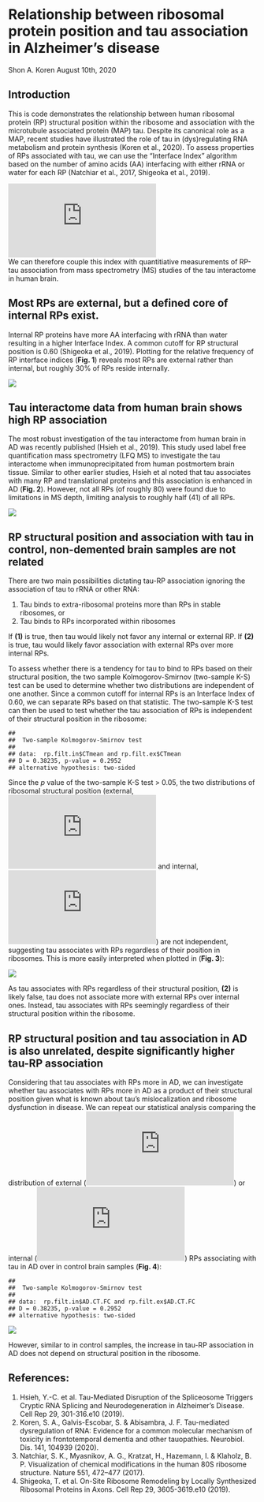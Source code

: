 Relationship between ribosomal protein position and tau association in
Alzheimer’s disease
================
Shon A. Koren
August 10th, 2020

## Introduction

This is code demonstrates the relationship between human ribosomal
protein (RP) structural position within the ribosome and association
with the microtubule associated protein (MAP) tau. Despite its canonical
role as a MAP, recent studies have illustrated the role of tau in
(dys)regulating RNA metabolism and protein synthesis (Koren et al.,
2020). To assess properties of RPs associated with tau, we can use the
“Interface Index” algorithm based on the number of amino acids (AA)
interfacing with either rRNA or water for each RP (Natchiar et al.,
2017, Shigeoka et al., 2019).

  
![InterfaceIndex = \\displaystyle \\frac{{\\sum
AA}\_{rRNA}}{\\sum(AA\_{rRNA}+AA\_{water})}](https://latex.codecogs.com/png.latex?InterfaceIndex%20%3D%20%5Cdisplaystyle%20%5Cfrac%7B%7B%5Csum%20AA%7D_%7BrRNA%7D%7D%7B%5Csum%28AA_%7BrRNA%7D%2BAA_%7Bwater%7D%29%7D
"InterfaceIndex = \\displaystyle \\frac{{\\sum AA}_{rRNA}}{\\sum(AA_{rRNA}+AA_{water})}")  
We can therefore couple this index with quantitiative measurements of
RP-tau association from mass spectrometry (MS) studies of the tau
interactome in human brain.

## Most RPs are external, but a defined core of internal RPs exist.

Internal RP proteins have more AA interfacing with rRNA than water
resulting in a higher Interface Index. A common cutoff for RP structural
position is 0.60 (Shigeoka et al., 2019). Plotting for the relative
frequency of RP interface indices (**Fig. 1**) reveals most RPs are
external rather than internal, but roughly 30% of RPs reside internally.

<img src="test_tex_files/figure-gfm/unnamed-chunk-1-1.png" style="display: block; margin: auto;" />

## Tau interactome data from human brain shows high RP association

The most robust investigation of the tau interactome from human brain in
AD was recently published (Hsieh et al., 2019). This study used label
free quantification mass spectrometry (LFQ MS) to investigate the tau
interactome when immunoprecipitated from human postmortem brain tissue.
Similar to other earlier studies, Hsieh et al noted that tau associates
with many RP and translational proteins and this association is enhanced
in AD (**Fig. 2**). However, not all RPs (of roughly 80) were found due
to limitations in MS depth, limiting analysis to roughly half (41) of
all RPs.

![](test_tex_files/figure-gfm/unnamed-chunk-2-1.png)<!-- -->

## RP structural position and association with tau in control, non-demented brain samples are not related

There are two main possibilities dictating tau-RP association ignoring
the association of tau to rRNA or other RNA:

1.  Tau binds to extra-ribosomal proteins more than RPs in stable
    ribosomes, or  
2.  Tau binds to RPs incorporated within ribosomes

If **(1)** is true, then tau would likely not favor any internal or
external RP. If **(2)** is true, tau would likely favor association with
external RPs over more internal RPs.

To assess whether there is a tendency for tau to bind to RPs based on
their structural position, the two sample Kolmogorov-Smirnov (two-sample
K-S) test can be used to determine whether two distributions are
independent of one another. Since a common cutoff for internal RPs is an
Interface Index of 0.60, we can separate RPs based on that statistic.
The two-sample K-S test can then be used to test whether the tau
association of RPs is independent of their structural position in the
ribosome:

    ## 
    ##  Two-sample Kolmogorov-Smirnov test
    ## 
    ## data:  rp.filt.in$CTmean and rp.filt.ex$CTmean
    ## D = 0.38235, p-value = 0.2952
    ## alternative hypothesis: two-sided

Since the *p* value of the two-sample K-S test \> 0.05, the two
distributions of ribosomal structural position (external, ![II
\< 0.60](https://latex.codecogs.com/png.latex?II%20%3C%200.60
"II \< 0.60") and internal, ![II
\> 0.60](https://latex.codecogs.com/png.latex?II%20%3E%200.60
"II \> 0.60")) are not independent, suggesting tau associates with RPs
regardless of their position in ribosomes. This is more easily
interpreted when plotted in (**Fig. 3**):

<img src="test_tex_files/figure-gfm/unnamed-chunk-4-1.png" style="display: block; margin: auto;" />

As tau associates with RPs regardless of their structural position,
**(2)** is likely false, tau does not associate more with external RPs
over internal ones. Instead, tau associates with RPs seemingly
regardless of their structural position within the ribosome.

## RP structural position and tau association in AD is also unrelated, despite significantly higher tau-RP association

Considering that tau associates with RPs more in AD, we can investigate
whether tau associates with RPs more in AD as a product of their
structural position given what is known about tau’s mislocalization and
ribosome dysfunction in disease. We can repeat our statistical analysis
comparing the distribution of external (![II
\<0.60](https://latex.codecogs.com/png.latex?II%20%3C0.60 "II \<0.60"))
or internal (![II
\>0.60](https://latex.codecogs.com/png.latex?II%20%3E0.60 "II \>0.60"))
RPs associating with tau in AD over in control brain samples (**Fig.
4**):

    ## 
    ##  Two-sample Kolmogorov-Smirnov test
    ## 
    ## data:  rp.filt.in$AD.CT.FC and rp.filt.ex$AD.CT.FC
    ## D = 0.38235, p-value = 0.2952
    ## alternative hypothesis: two-sided

<img src="test_tex_files/figure-gfm/unnamed-chunk-5-1.png" style="display: block; margin: auto;" />

However, similar to in control samples, the increase in tau-RP
association in AD does not depend on structural position in the
ribosome.  

## References:

1.  Hsieh, Y.-C. et al. Tau-Mediated Disruption of the Spliceosome
    Triggers Cryptic RNA Splicing and Neurodegeneration in Alzheimer’s
    Disease. Cell Rep 29, 301-316.e10 (2019).  
2.  Koren, S. A., Galvis-Escobar, S. & Abisambra, J. F. Tau-mediated
    dysregulation of RNA: Evidence for a common molecular mechanism of
    toxicity in frontotemporal dementia and other tauopathies.
    Neurobiol. Dis. 141, 104939 (2020).  
3.  Natchiar, S. K., Myasnikov, A. G., Kratzat, H., Hazemann, I. &
    Klaholz, B. P. Visualization of chemical modifications in the human
    80S ribosome structure. Nature 551, 472–477 (2017).  
4.  Shigeoka, T. et al. On-Site Ribosome Remodeling by Locally
    Synthesized Ribosomal Proteins in Axons. Cell Rep 29, 3605-3619.e10
    (2019).
